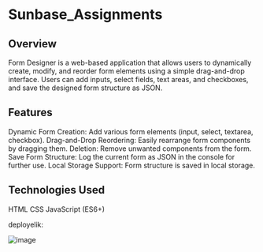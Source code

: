 # Sunbase_Assignments 
## Overview
Form Designer is a web-based application that allows users to dynamically create, modify, and reorder form elements using a simple drag-and-drop interface. Users can add inputs, select fields, text areas, and checkboxes, and save the designed form structure as JSON.

## Features
Dynamic Form Creation: Add various form elements (input, select, textarea, checkbox).
Drag-and-Drop Reordering: Easily rearrange form components by dragging them.
Deletion: Remove unwanted components from the form.
Save Form Structure: Log the current form as JSON in the console for further use.
Local Storage Support: Form structure is saved in local storage.

## Technologies Used
HTML
CSS
JavaScript (ES6+)

deployelik: 

![image](https://github.com/user-attachments/assets/3dda5ef3-8e13-45c1-b72f-5b95b07c5605)
